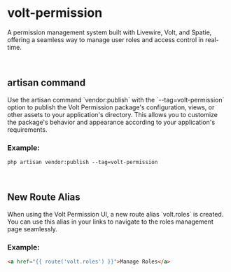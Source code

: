 # volt-permission
A permission management system built with Livewire, Volt, and Spatie, offering a seamless way to manage user roles and access control in real-time.

<br>

## artisan command

<p>Use the artisan command `vendor:publish` with the `--tag=volt-permission` option 
to publish the Volt Permission package's configuration, views, or other assets 
to your application's directory. This allows you to customize the package's 
behavior and appearance according to your application's requirements.</p>
 
### Example:
```
php artisan vendor:publish --tag=volt-permission
```

<br>

## New Route Alias

<p>
When using the Volt Permission UI, a new route alias `volt.roles` is created. You can use this alias in your links to navigate to the roles management page seamlessly.
</p>

### Example:
```html
<a href="{{ route('volt.roles') }}">Manage Roles</a>
```

